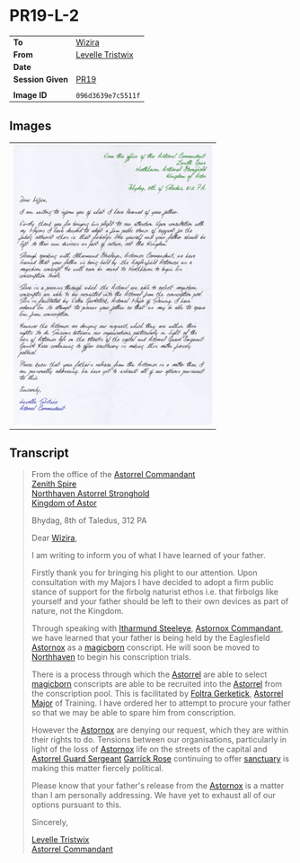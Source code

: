 # PR19-L-2

|||
| --- | --- |
| **To** | [Wizira](../characters/wizira.md) | letter.1
| **From** | [Levelle Tristwix](../characters/levelle-tristwix.md) |
| **Date** | |
| **Session Given** | [PR19](../sessions/completed/PR19.md) |
|||
| **Image ID** | `096d3639e7c5511f` |

## Images

||
|:---:|
| <img src="https://raw.githubusercontent.com/jesskelsall/astarus-images/main/letters/096d3639e7c5511f.jpg" height="500" /> |

## Transcript

> From the office of the [Astorrel Commandant](../organisations/astorrel/ranks/astorrel-commandant.md)  
> [Zenith Spire](../places/buildings/zenith-spire.md)  
> [Northhaven Astorrel Stronghold](../places/strongholds/northhaven-astorrel-stronghold.md)  
> [Kingdom of Astor](../civilisations/kingdom-of-astor/kingdom-of-astor.md)
>
> Bhydag, 8th of Taledus, 312 PA
>
> Dear [Wizira](../characters/wizira.md),
>
> I am writing to inform you of what I have learned of your father.
>
> Firstly thank you for bringing his plight to our attention. Upon consultation with my Majors I have decided to adopt a firm public stance of support for the firbolg naturist ethos i.e. that firbolgs like yourself and your father should be left to their own devices as part of nature, not the Kingdom.
>
> Through speaking with [Itharmund Steeleye](../characters/itharmund-steeleye.md), [Astornox Commandant](../organisations/astornox/ranks/astornox-commandant.md), we have learned that your father is being held by the Eaglesfield [Astornox](../organisations/astornox/astornox.md) as a [magicborn](../civilisations/kingdom-of-astor/magicborn.md) conscript. He will soon be moved to [Northhaven](../places/cities/northhaven.md) to begin his conscription trials.
>
> There is a process through which the [Astorrel](../organisations/astorrel/astorrel.md) are able to select [magicborn](../civilisations/kingdom-of-astor/magicborn.md) conscripts are able to be recruited into the [Astorrel](../organisations/astorrel/astorrel.md) from the conscription pool. This is facilitated by [Foltra Gerketick](../characters/foltra-gerketick.md), [Astorrel Major](../organisations/astorrel/ranks/astorrel-major.md) of Training. I have ordered her to attempt to procure your father so that we may be able to spare him from conscription.
>
> However the [Astornox](../organisations/astornox/astornox.md) are denying our request, which they are within their rights to do. Tensions between our organisations, particularly in light of the loss of [Astornox](../organisations/astornox/astornox.md) life on the streets of the capital and [Astorrel Guard Sergeant](../organisations/astorrel/ranks/astorrel-guard-sergeant.md) [Garrick Rose](../characters/garrick-rose.md) continuing to offer [sanctuary](../organisations/astorrel/sanctuary.md) is making this matter fiercely political.
>
> Please know that your father's release from the [Astornox](../organisations/astornox/astornox.md) is a matter than I am personally addressing. We have yet to exhaust all of our options pursuant to this.
>
> Sincerely,
>
> [Levelle Tristwix](../characters/levelle-tristwix.md)  
> [Astorrel Commandant](../organisations/astorrel/ranks/astorrel-commandant.md)
